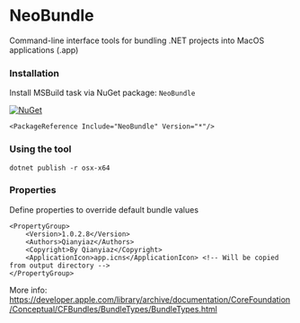 # NeoBundle

Command-line interface tools for bundling .NET projects into MacOS applications (.app)

### Installation

Install MSBuild task via NuGet package: `NeoBundle`

[![NuGet](https://img.shields.io/nuget/v/NeoBundle.svg)](https://www.nuget.org/packages/NeoBundle/)

```
<PackageReference Include="NeoBundle" Version="*"/>
```

### Using the tool

```
dotnet publish -r osx-x64 
```

### Properties

Define properties to override default bundle values

```
<PropertyGroup>
    <Version>1.0.2.8</Version>
    <Authors>Qianyiaz</Authors>
    <Copyright>By Qianyiaz</Copyright>
    <ApplicationIcon>app.icns</ApplicationIcon> <!-- Will be copied from output directory -->
</PropertyGroup>
```

More info: https://developer.apple.com/library/archive/documentation/CoreFoundation/Conceptual/CFBundles/BundleTypes/BundleTypes.html
